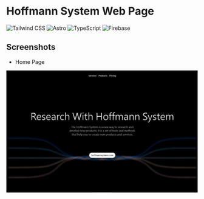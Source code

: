 <!--
 * @Author: hibana2077 hibana2077@gmail.com
 * @Date: 2024-03-02 12:31:36
 * @LastEditors: hibana2077 hibana2077@gmail.com
 * @LastEditTime: 2024-03-05 11:44:48
 * @FilePath: \Hoffmann_web_page\README.md
 * @Description: 这是默认设置,请设置`customMade`, 打开koroFileHeader查看配置 进行设置: https://github.com/OBKoro1/koro1FileHeader/wiki/%E9%85%8D%E7%BD%AE
-->
# Hoffmann System Web Page

![Tailwind CSS](https://img.shields.io/badge/Tailwind_CSS-38B2AC?style=for-the-badge&logo=tailwind-css&logoColor=white)
![Astro](https://img.shields.io/badge/Astro-0F0F0F?style=for-the-badge&logo=astro&logoColor=white)
![TypeScript](https://img.shields.io/badge/TypeScript-007ACC?style=for-the-badge&logo=typescript&logoColor=white)
![Firebase](https://img.shields.io/badge/Firebase-FFCA28?style=for-the-badge&logo=firebase&logoColor=white)

## Screenshots

- Home Page

![Hoffmann System Web Page](https://github.com/hibana2077/Hoffmann_web_page/blob/main/img/index.png?raw=true)